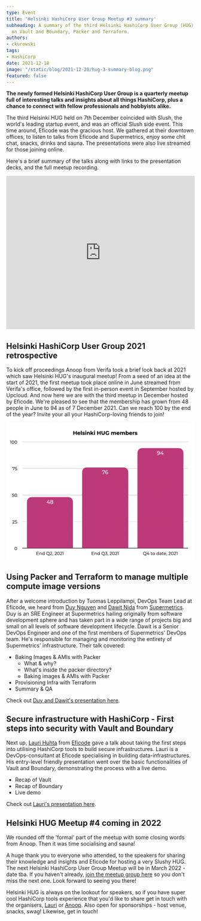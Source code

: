 ```yaml
---
type: Event
title: 'Helsinki HashiCorp User Group Meetup #3 summary'
subheading: A summary of the third Helsinki HashiCorp User Group (HUG) including presentations
  on Vault and Boundary, Packer and Terraform.
authors:
- ckurowski
tags:
- HashiCorp
date: 2021-12-18
image: "/static/blog/2021-12-20/hug-3-summary-blog.png"
featured: false
---
```

**The newly formed Helsinki HashiCorp User Group is a quarterly meetup full of interesting talks and insights about all things HashiCorp, plus a chance to connect with fellow professionals and hobbyists alike.**

The third Helsinki HUG held on 7th December coincided with Slush, the world's leading startup event, and was an official Slush side event. This time around, Eficode was the gracious host. We gathered at their downtown offices, to listen to talks from Eficode and Supermetrics, enjoy some chit chat, snacks, drinks and sauna. The presentations were also live streamed for those joining online.

Here's a brief summary of the talks along with links to the presentation decks, and the full meetup recording.

<iframe width="100%" height="410" src="https://www.youtube.com/embed/xyuXM6HARfM" title="YouTube video player" frameborder="0" allow="accelerometer; autoplay; clipboard-write; encrypted-media; gyroscope; picture-in-picture" allowfullscreen></iframe>

## Helsinki HashiCorp User Group 2021 retrospective

To kick off proceedings Anoop from Verifa took a brief look back at 2021 which saw Helsinki HUG's inaugural meetup! From a seed of an idea at the start of 2021, the first meetup took place online in June streamed from Verifa's office, followed by the first in-person event in September hosted by Upcloud. And now here we are with the third meetup in December hosted by Eficode. We're pleased to see that the membership has grown from 48 people in June to 94 as of 7 December 2021. Can we reach 100 by the end of the year? Invite your all your HashiCorp-loving friends to join!

![HUG membership growth chart](/static/blog/2021-12-20/helsinki-hug-membership-growth-2021.png)

## Using Packer and Terraform to manage multiple compute image versions

After a welcome introduction by Tuomas Leppilampi, DevOps Team Lead at Eficode, we heard from [Duy Nguyen](https://www.linkedin.com/in/duy-nguyen-527ba756/) and [Dawit Nida](https://www.linkedin.com/in/dawitnida/) from [Supermetrics](https://supermetrics.com/). Duy is an SRE Engineer at Supermetrics hailing originally from software development sphere and has taken part in a wide range of projects big and small on all levels of software development lifecycle. Dawit is a Senior DevOps Engineer and one of the first members of Supermetrics' DevOps team. He's responsible for managing and monitoring the entirety of Supermetrics' infrastructure. Their talk covered:

* Baking Images & AMIs with Packer
  * What & why?
  * What's inside the packer directory?
  * Baking images & AMIs with Packer
* Provisioning Infra with Terraform
* Summary & QA

Check out [Duy and Dawit's presentation here](https://drive.google.com/file/d/1xXXsSejwHJW2nSRWllsgugt4jq_OH3h8/view?usp=sharing).

## Secure infrastructure with HashiCorp - First steps into security with Vault and Boundary

Next up, [Lauri Huhta](https://www.linkedin.com/in/lauri-huhta-254502137/) from [Eficode](https://www.eficode.com/) gave a talk about taking the first steps into utilising HashiCorp tools to build secure infrastructures. Lauri is a DevOps-consultant at Eficode specialising in building data-infrastructures. His entry-level friendly presentation went over the basic functionalities of Vault and Boundary, demonstrating the process with a live demo.

* Recap of Vault
* Recap of Boundary
* Live demo

Check out [Lauri's presentation here](https://github.com/Itzblend/HUG_Boundary_Vault).

## **Helsinki HUG Meetup #4 coming in 2022**

We rounded off the 'formal' part of the meetup with some closing words from Anoop. Then it was time socialising and sauna!

A huge thank you to everyone who attended, to the speakers for sharing their knowledge and insights and Eficode for hosting a very Slushy HUG. The next Helsinki HashiCorp User Group Meetup will be in March 2022 - date tba. If you haven't already, [join the meetup group here](https://www.meetup.com/helsinki-hashicorp-user-group/) so you don't miss the next one. Look forward to seeing you there!

Helsinki HUG is always on the lookout for speakers, so if you have super cool HashiCorp tools experience that you'd like to share get in touch with the organisers, [Lauri](https://www.linkedin.com/in/lauri-suomalainen/) or [Anoop](https://www.linkedin.com/in/anoopvijayan/). Also open for sponsorships - host venue, snacks, swag! Likewise, get in touch!
